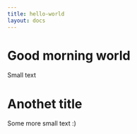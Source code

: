 ```yaml
---
title: hello-world
layout: docs
---
```

# Good morning world



Small text



# Anothet title



Some more small text :)
